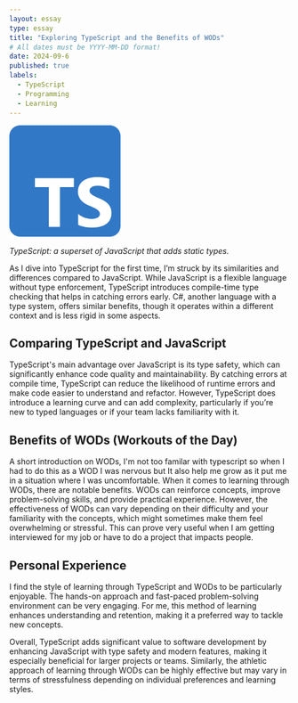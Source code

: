 ```yaml
---
layout: essay
type: essay
title: "Exploring TypeScript and the Benefits of WODs"
# All dates must be YYYY-MM-DD format!
date: 2024-09-6
published: true
labels:
  - TypeScript
  - Programming
  - Learning
---
```


<img width="200px" class="rounded float-start pe-4" src="../img/Typescriptlogo.png">

*TypeScript: a superset of JavaScript that adds static types.*

As I dive into TypeScript for the first time, I’m struck by its similarities and differences compared to JavaScript. While JavaScript is a flexible language without type enforcement, TypeScript introduces compile-time type checking that helps in catching errors early. C#, another language with a type system, offers similar benefits, though it operates within a different context and is less rigid in some aspects.

## Comparing TypeScript and JavaScript

TypeScript's main advantage over JavaScript is its type safety, which can significantly enhance code quality and maintainability. By catching errors at compile time, TypeScript can reduce the likelihood of runtime errors and make code easier to understand and refactor. However, TypeScript does introduce a learning curve and can add complexity, particularly if you’re new to typed languages or if your team lacks familiarity with it.

## Benefits of WODs (Workouts of the Day)

A short introduction on WODs, I'm not too familar with typescript so when I had to do this as a WOD I was nervous but It also help me grow as it put me in a situation where I was uncomfortable. When it comes to learning through WODs, there are notable benefits. WODs can reinforce concepts, improve problem-solving skills, and provide practical experience. However, the effectiveness of WODs can vary depending on their difficulty and your familiarity with the concepts, which might sometimes make them feel overwhelming or stressful. This can prove very useful when I am getting interviewed for my job or have to do a project that impacts people.

## Personal Experience

I find the style of learning through TypeScript and WODs to be particularly enjoyable. The hands-on approach and fast-paced problem-solving environment can be very engaging. For me, this method of learning enhances understanding and retention, making it a preferred way to tackle new concepts.

Overall, TypeScript adds significant value to software development by enhancing JavaScript with type safety and modern features, making it especially beneficial for larger projects or teams. Similarly, the athletic approach of learning through WODs can be highly effective but may vary in terms of stressfulness depending on individual preferences and learning styles.
